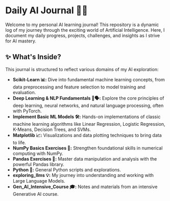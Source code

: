 # Daily AI Journal 🚀🧠

Welcome to my personal AI learning journal! This repository is a dynamic log of my journey through the exciting world of Artificial Intelligence. Here, I document my daily progress, projects, challenges, and insights as I strive for AI mastery.

## ✨ What's Inside?

This journal is structured to reflect various domains of my AI exploration:

-   **Scikit-Learn 📊:** Dive into fundamental machine learning concepts, from data preprocessing and feature selection to model training and evaluation.
-   **Deep Learning & NLP Fundamentals 🧠🗣️:** Explore the core principles of deep learning, neural networks, and natural language processing, often with PyTorch.
-   **Implement Basic ML Models 🛠️:** Hands-on implementations of classic machine learning algorithms like Linear Regression, Logistic Regression, K-Means, Decision Trees, and SVMs.
-   **Matplotlib 📈:** Visualizations and data plotting techniques to bring data to life.
-   **NumPy Basics Exercises 🔢:** Strengthen foundational skills in numerical computing with NumPy.
-   **Pandas Exercises 🐼:** Master data manipulation and analysis with the powerful Pandas library.
-   **Python 🐍:** General Python scripts and explorations.
-   **exploring_llms 💡:** My journey into understanding and working with Large Language Models.
-   **Gen_AI_Intensive_Course 🎓:** Notes and materials from an intensive Generative AI course.
